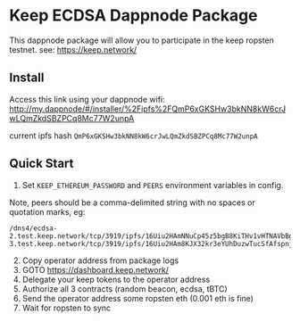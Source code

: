 # Keep ECDSA Dappnode Package
This dappnode package will allow you to participate in the keep ropsten testnet.
see: https://keep.network/

## Install
Access this link using your dappnode wifi:
http://my.dappnode/#/installer/%2Fipfs%2FQmP6xGKSHw3bkNN8kW6crJwLQmZkdSBZPCq8Mc77W2unpA

current ipfs hash `QmP6xGKSHw3bkNN8kW6crJwLQmZkdSBZPCq8Mc77W2unpA`

## Quick Start
1. Set `KEEP_ETHEREUM_PASSWORD` and `PEERS` environment variables in config.

Note, peers should be a comma-delimited string with no spaces or quotation marks, eg:
```
/dns4/ecdsa-2.test.keep.network/tcp/3919/ipfs/16Uiu2HAmNNuCp45z5bgB8KiTHv1vHTNAVbBgxxtTFGAndageo9Dp,/dns4/ecdsa-3.test.keep.network/tcp/3919/ipfs/16Uiu2HAm8KJX32kr3eYUhDuzwTucSfAfspnjnXNf9veVhB12t6Vf
```
2. Copy operator address from package logs
3. GOTO https://dashboard.keep.network/
4. Delegate your keep tokens to the operator address
5. Authorize all 3 contracts (random beacon, ecdsa, tBTC)
6. Send the operator address some ropsten eth (0.001 eth is fine)
7. Wait for ropsten to sync
